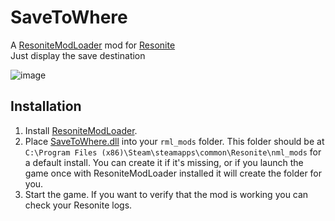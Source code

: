 # SaveToWhere

A [ResoniteModLoader](https://github.com/resonite-modding-group/ResoniteModLoader) mod for [Resonite](https://resonite.com/)  
Just display the save destination

![image](https://github.com/rassi0429/Reso-SaveToWhere/assets/91118218/db5b6e55-c02c-40a9-b49a-27e23a9ac2c8)


## Installation
1. Install [ResoniteModLoader](https://github.com/resonite-modding-group/ResoniteModLoader).
1. Place [SaveToWhere.dll](https://github.com/rassi0429/Reso-SaveToWhere/releases/latest/download/SaveToWhere.dll) into your `rml_mods` folder. This folder should be at `C:\Program Files (x86)\Steam\steamapps\common\Resonite\nml_mods` for a default install. You can create it if it's missing, or if you launch the game once with ResoniteModLoader installed it will create the folder for you.
1. Start the game. If you want to verify that the mod is working you can check your Resonite logs.
